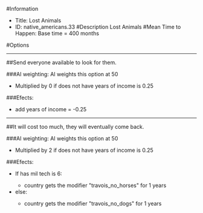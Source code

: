 #Information
 - Title: Lost Animals
 - ID: native_americans.33
#Description
Lost Animals
#Mean Time to Happen:
Base time = 400 months

#Options

___
##Send everyone available to look for them.

###AI weighting:
AI weights this option at 50
 - Multiplied by 0 if does not have years of income is 0.25


###Efects:<ul><li>add years of income = -0.25</li></ul>

___
##It will cost too much, they will eventually come back.

###AI weighting:
AI weights this option at 50
 - Multiplied by 2 if does not have years of income is 0.25


###Efects:<ul><li>If has mil tech is 6:</li><ul><li>country gets the modifier "travois_no_horses" for 1 years</li></ul><li>else:</li><ul><li>country gets the modifier "travois_no_dogs" for 1 years</li></ul></ul>
